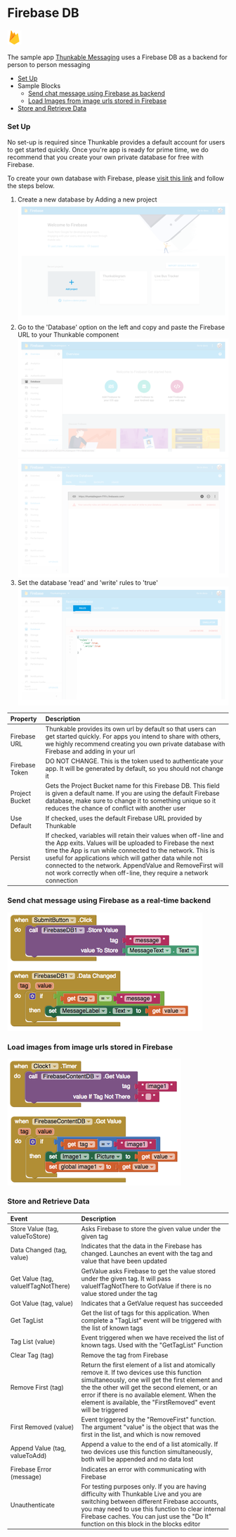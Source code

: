 # Firebase DB

### ![](../../../../.gitbook/assets/firebase-icon%20%281%29.png)

The sample app [Thunkable Messaging](https://goo.gl/QYbcpW) uses a Firebase DB as a backend for person to person messaging

* [Set Up](firebase-db.md#set-up)
* Sample Blocks
  * [Send chat message using Firebase as backend](firebase-db.md#send-chat-message-using-firebase-as-a-real-time-backend)
  * [Load Images from image urls stored in Firebase](firebase-db.md#load-images-from-image-urls-stored-in-firebase)
* [Store and Retrieve Data](firebase-db.md#store-and-retrieve-data)

### Set Up

No set-up is required since Thunkable provides a default account for users to get started quickly. Once you're app is ready for prime time, we do recommend that you create your own private database for free with Firebase.

To create your own database with Firebase, please [visit this link](https://firebase.google.com/) and follow the steps below.

1. Create a new database by Adding a new project ![](../../../../.gitbook/assets/firebase-fig-1%20%281%29.png)
2. Go to the 'Database' option on the left and copy and paste the Firebase URL to your Thunkable component ![](../../../../.gitbook/assets/firebase-fig-2.png)![](../../../../.gitbook/assets/firebase-fig-3.png)
3. Set the database 'read' and 'write' rules to 'true' ![](../../../../.gitbook/assets/firebase-fig-4.png)

| Property | Description |
| :--- | :--- |
| Firebase URL | Thunkable provides its own url by default so that users can get started quickly.  For apps you intend to share with others, we highly recommend creating you own private database with Firebase and adding in your url |
| Firebase Token | DO NOT CHANGE. This is the token used to authenticate your app. It will be generated by default, so you should not change it |
| Project Bucket | Gets the Project Bucket name for this Firebase DB. This field is given a default name. If you are using the default Firebase database, make sure to change it to something unique so it reduces the chance of conflict with another user |
| Use Default | If checked, uses the default Firebase URL provided by Thunkable |
| Persist | If checked, variables will retain their values when off-line and the App exits. Values will be uploaded to Firebase the next time the App is run while connected to the network. This is useful for applications which will gather data while not connected to the network. AppendValue and RemoveFirst will not work correctly when off-line, they require a network connection |

### Send chat message using Firebase as a real-time backend

![](../../../../.gitbook/assets/firebase-blocks-1.png)

### Load images from image urls stored in Firebase

![](../../../../.gitbook/assets/firebase-blocks-2.png)

### Store and Retrieve Data

| Event | Description |
| :--- | :--- |
| Store Value \(tag, valueToStore\) | Asks Firebase to store the given value under the given tag |
| Data Changed \(tag, value\) | Indicates that the data in the Firebase has changed. Launches an event with the tag and value that have been updated |
| Get Value \(tag, valueIfTagNotThere\) | GetValue asks Firebase to get the value stored under the given tag. It will pass valueIfTagNotThere to GotValue if there is no value stored under the tag |
| Got Value \(tag, value\) | Indicates that a GetValue request has succeeded |
| Get TagList | Get the list of tags for this application. When complete a "TagList" event will be triggered with the list of known tags |
| Tag List \(value\) | Event triggered when we have received the list of known tags. Used with the "GetTagList" Function |
| Clear Tag \(tag\) | Remove the tag from Firebase |
| Remove First \(tag\) | Return the first element of a list and atomically remove it. If two devices use this function simultaneously, one will get the first element and the the other will get the second element, or an error if there is no available element. When the element is available, the "FirstRemoved" event will be triggered |
| First Removed \(value\) | Event triggered by the "RemoveFirst" function. The argument "value" is the object that was the first in the list, and which is now removed |
| Append Value \(tag, valueToAdd\) | Append a value to the end of a list atomically. If two devices use this function simultaneously, both will be appended and no data lost |
| Firebase Error \(message\) | Indicates an error with communicating with Firebase |
| Unauthenticate | For testing purposes only. If you are having difficulty with Thunkable Live and you are switching between different Firebase accounts, you may need to use this function to clear internal Firebase caches. You can just use the "Do It" function on this block in the blocks editor |

